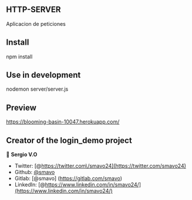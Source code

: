 ## HTTP-SERVER
Aplicacion de peticiones

## Install
npm install

## Use in development
nodemon server/server.js

## Preview
https://blooming-basin-10047.herokuapp.com/

##  Creator of the login_demo project
👤 **Sergio V.O**
* Twitter: [@https://twitter.com\/smavo24](https://twitter.com/smavo24)
* Github: [@smavo](https://github.com/smavo)
* Gitlab: [@smavo] (https://gitlab.com/smavo)
* LinkedIn: [@https://www.linkedin.com/in/smavo24/](https://www.linkedin.com/in/smavo24/)
